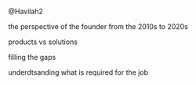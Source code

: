 @Havilah2

the perspective of the founder from the 2010s to 2020s

products vs solutions

filling the gaps

underdtsanding what is required for the job
